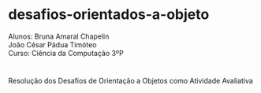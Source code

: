 # desafios-orientados-a-objeto
Alunos: Bruna Amaral Chapelin <br>
        João César Pádua Timóteo <br>
Curso: Ciência da Computação 3ºP <br>
#
Resolução dos Desafios de Orientação a Objetos como Atividade Avaliativa
